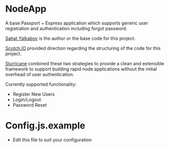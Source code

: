 # NodeApp

A base Passport + Express application which supports generic user registration and authentication including forgot password.

[Sahat Yalkabov](http://sahatyalkabov.com/how-to-implement-password-reset-in-nodejs/) is the author or the base code for this project.

[Scotch.IO](https://scotch.io/tutorials/node-and-angular-to-do-app-application-organization-and-structure) provided direction regarding the structuring of the code for this project.

[Slurricane](https://github.com/slurricane) combined these two strategies to provide a clean and extensible framework to support building rapid node applications without the initial overhead of user authentication.

Currently supported functionality:
* Register New Users
* Login/Logout
* Password Reset

# Config.js.example
* Edit this file to suit your configuration
